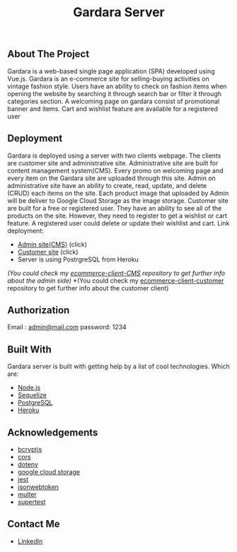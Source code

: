 <h1 align="center">Gardara Server</h1><br>

## About The Project

Gardara is a web-based single page application (SPA) developed using Vue.js. Gardara is an e-commerce site for selling-buying activities on vintage fashion style. Users have an ability to check on fashion items when opening the website by searching it through search bar or filter it through categories section. A welcoming page on gardara consist of promotional banner and items. Cart and wishlist feature are available for a registered user


## Deployment 

Gardara is deployed using a server with two clients webpage. The clients are customer site and administrative site. Administrative site are built for content management system(CMS). Every promo on welcoming page and every item on the Gardara site are uploaded through this site. Admin on administrative site have an ability to create, read, update, and delete (CRUD) each items on the site. Each product image that uploaded by Admin will be deliver to Google Cloud Storage as the image storage. Customer site are built for a free or registered user. They have an ability to see all of the products on the site. However, they need to register to get a wishlist or cart feature. A registered user could delete or update their wishlist and cart. Link deployment: 
* [Admin site(CMS)](https://gardara-1997.web.app/) (click)
* [Customer site](https://the-gardara.web.app/) (click)
* Server is using PostrgreSQL from Heroku

*(You could check my [ecommerce-client-CMS](https://github.com/gianRVN/ecommerce-client-CMS) repository to get further info about the admin side)*
*(You could check my [ecommerce-client-customer](https://github.com/gianRVN/ecommerce-client-customer) repository to get further info about the customer client)

## Authorization
Email : admin@mail.com
password: 1234

## Built With

Gardara server is built with getting help by a list of cool technologies. Which are: 
* [Node.js](https://nodejs.org/en/)
* [Sequelize](https://sequelize.org/)
* [PostgreSQL](https://www.postgresql.org/)
* [Heroku](https://heroku.com/)


## Acknowledgements
* [bcryptjs](https://www.npmjs.com/package/bcryptjs)
* [cors](https://www.npmjs.com/package/cors)
* [dotenv](https://www.npmjs.com/package/dotenv)
* [google cloud storage](https://cloud.google.com/storage)
* [jest](https://jestjs.io/)
* [jsonwebtoken](https://www.npmjs.com/package/jsonwebtoken)
* [multer](https://www.npmjs.com/package/multer)
* [supertest](https://www.npmjs.com/package/supertest)


## Contact Me
* [LinkedIn](https://www.linkedin.com/in/gianmarvin/)
